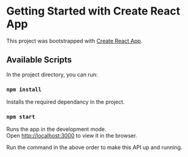 # Getting Started with Create React App

This project was bootstrapped with [Create React App](https://github.com/facebook/create-react-app).

## Available Scripts

In the project directory, you can run:

### `npm install`

Installs the required dependancy in the project.

### `npm start`

Runs the app in the development mode.\
Open [http://localhost:3000](http://localhost:3000) to view it in the browser.


Run the command in the above order to make this API up and running.


